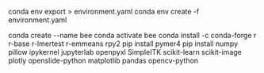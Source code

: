conda env export > environment.yaml
conda env create -f environment.yaml

conda create --name bee
conda activate bee
conda install -c conda-forge r r-base r-lmertest r-emmeans rpy2
pip install pymer4
pip install numpy pillow ipykernel jupyterlab openpyxl  SimpleITK scikit-learn scikit-image plotly openslide-python matplotlib pandas opencv-python